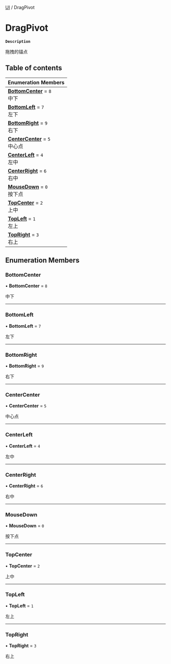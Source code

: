 [UI](../modules/UI.UI.md) / DragPivot

# DragPivot <Badge type="tip" text="Enumeration" /> 

**`Description`**

拖拽的锚点

## Table of contents

| Enumeration Members |
| :-----|
| **[BottomCenter](UI.DragPivot.md#bottomcenter)** = ``8`` <br> 中下|
| **[BottomLeft](UI.DragPivot.md#bottomleft)** = ``7`` <br> 左下|
| **[BottomRight](UI.DragPivot.md#bottomright)** = ``9`` <br> 右下|
| **[CenterCenter](UI.DragPivot.md#centercenter)** = ``5`` <br> 中心点|
| **[CenterLeft](UI.DragPivot.md#centerleft)** = ``4`` <br> 左中|
| **[CenterRight](UI.DragPivot.md#centerright)** = ``6`` <br> 右中|
| **[MouseDown](UI.DragPivot.md#mousedown)** = ``0`` <br> 按下点|
| **[TopCenter](UI.DragPivot.md#topcenter)** = ``2`` <br> 上中|
| **[TopLeft](UI.DragPivot.md#topleft)** = ``1`` <br> 左上|
| **[TopRight](UI.DragPivot.md#topright)** = ``3`` <br> 右上|

## Enumeration Members

### BottomCenter  

• **BottomCenter** = ``8``

中下

___

### BottomLeft  

• **BottomLeft** = ``7``

左下

___

### BottomRight  

• **BottomRight** = ``9``

右下

___

### CenterCenter  

• **CenterCenter** = ``5``

中心点

___

### CenterLeft  

• **CenterLeft** = ``4``

左中

___

### CenterRight  

• **CenterRight** = ``6``

右中

___

### MouseDown  

• **MouseDown** = ``0``

按下点

___

### TopCenter  

• **TopCenter** = ``2``

上中

___

### TopLeft  

• **TopLeft** = ``1``

左上

___

### TopRight  

• **TopRight** = ``3``

右上
